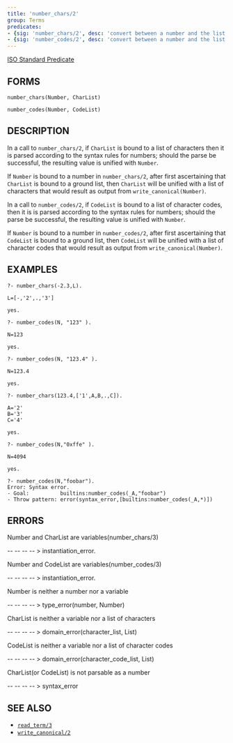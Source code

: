 ```yaml
---
title: 'number_chars/2'
group: Terms
predicates:
- {sig: 'number_chars/2', desc: 'convert between a number and the list of characters which represent the number'}
- {sig: 'number_codes/2', desc: 'convert between a number and the list of character codes which represent the number'}
---
```

[ISO Standard Predicate](http://www.deransart.fr/prolog/bips.html#numbercodes)


## FORMS
```
number_chars(Number, CharList)

number_codes(Number, CodeList)
```
## DESCRIPTION

In a call to `number_chars/2`, if `CharList` is bound to a list of characters then it is parsed according to the syntax rules for numbers; should the parse be successful, the resulting value is unified with `Number`. 

If `Number` is bound to a number in `number_chars/2`, after first ascertaining that `CharList` is bound to a ground list, then `CharList` will be unified with a list of characters that would result as output from `write_canonical(Number)`.

In a call to `number_codes/2`, if `CodeList` is bound to a list of character codes, then it is is parsed according to the syntax rules for numbers; should the parse be successful, the resulting value is unified with `Number`.

If `Number` is bound to a number in `number_codes/2`, after first ascertaining that `CodeList` is bound to a ground list, then `CodeList` will be unified with a list of character codes that would result as output from `write_canonical(Number)`.

## EXAMPLES

```
?- number_chars(-2.3,L).

L=[-,'2',.,'3']

yes.

?- number_codes(N, "123" ).

N=123

yes.

?- number_codes(N, "123.4" ).

N=123.4

yes.

?- number_chars(123.4,['1',A,B,.,C]).

A='2' 
B='3' 
C='4' 

yes.

?- number_codes(N,"0xffe" ).

N=4094

yes.

?- number_codes(N,"foobar").
Error: Syntax error.
- Goal:          builtins:number_codes(_A,"foobar")
- Throw pattern: error(syntax_error,[builtins:number_codes(_A,*)])
```

## ERRORS

Number and CharList are variables(number_chars/3)

-- -- -- -- &gt; instantiation_error.

Number and CodeList are variables(number_codes/3)

-- -- -- -- &gt; instantiation_error.

Number is neither a number nor a variable

-- -- -- -- &gt; type_error(number, Number)

CharList is neither a variable nor a list of characters

-- -- -- -- &gt; domain_error(character_list, List)

CodeList is neither a variable nor a list of character codes

-- -- -- -- &gt; domain_error(character_code_list, List)

CharList(or CodeList) is not parsable as a number

-- -- -- -- &gt; syntax_error


## SEE ALSO

- [`read_term/3`](read.html)
- [`write_canonical/2`](write.html)

